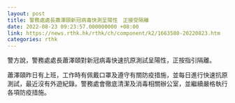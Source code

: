 ```yaml
---
layout: post
title: 警務處處長蕭澤頤新冠病毒快測呈陽性　正接受隔離
date: 2022-08-23 09:23:57.000000000 +08:00
link: https://news.rthk.hk/rthk/ch/component/k2/1663580-20220823.htm
categories: rthk
---
```


警方說，警務處處長蕭澤頤對新冠病毒快速抗原測試呈陽性，正按指引隔離。

蕭澤頤昨日有上班，工作時有佩戴口罩及遵守有關防疫措施，並每日進行快速抗原測試，最近沒有外遊紀錄。警務處會徹底清潔及消毒相關辦公室，並繼續嚴格執行各項防疫措施。
